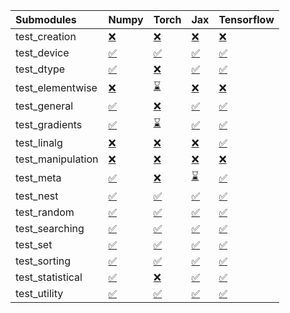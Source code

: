 | Submodules        | Numpy                                                                                                                           | Torch                                                                                                                           | Jax                                                                                                                             | Tensorflow                                                                                                                      |
|:------------------|:--------------------------------------------------------------------------------------------------------------------------------|:--------------------------------------------------------------------------------------------------------------------------------|:--------------------------------------------------------------------------------------------------------------------------------|:--------------------------------------------------------------------------------------------------------------------------------|
| test_creation     | <a href="https://github.com/unifyai/ivy/runs/7983961170?check_suite_focus=true" rel="noopener noreferrer" target="_blank">❌</a> | <a href="https://github.com/unifyai/ivy/runs/7983962729?check_suite_focus=true" rel="noopener noreferrer" target="_blank">❌</a> | <a href="https://github.com/unifyai/ivy/runs/7983964205?check_suite_focus=true" rel="noopener noreferrer" target="_blank">❌</a> | <a href="https://github.com/unifyai/ivy/runs/7983965844?check_suite_focus=true" rel="noopener noreferrer" target="_blank">❌</a> |
| test_device       | <a href="https://github.com/unifyai/ivy/runs/7983961256?check_suite_focus=true" rel="noopener noreferrer" target="_blank">✅</a> | <a href="https://github.com/unifyai/ivy/runs/7983962801?check_suite_focus=true" rel="noopener noreferrer" target="_blank">✅</a> | <a href="https://github.com/unifyai/ivy/runs/7983964303?check_suite_focus=true" rel="noopener noreferrer" target="_blank">✅</a> | <a href="https://github.com/unifyai/ivy/runs/7983965942?check_suite_focus=true" rel="noopener noreferrer" target="_blank">✅</a> |
| test_dtype        | <a href="https://github.com/unifyai/ivy/runs/7983961340?check_suite_focus=true" rel="noopener noreferrer" target="_blank">✅</a> | <a href="https://github.com/unifyai/ivy/runs/7983962877?check_suite_focus=true" rel="noopener noreferrer" target="_blank">❌</a> | <a href="https://github.com/unifyai/ivy/runs/7983964401?check_suite_focus=true" rel="noopener noreferrer" target="_blank">✅</a> | <a href="https://github.com/unifyai/ivy/runs/7983966035?check_suite_focus=true" rel="noopener noreferrer" target="_blank">✅</a> |
| test_elementwise  | <a href="https://github.com/unifyai/ivy/runs/7983961435?check_suite_focus=true" rel="noopener noreferrer" target="_blank">❌</a> | <a href="https://github.com/unifyai/ivy/runs/7983962961?check_suite_focus=true" rel="noopener noreferrer" target="_blank">⌛</a> | <a href="https://github.com/unifyai/ivy/runs/7983964485?check_suite_focus=true" rel="noopener noreferrer" target="_blank">❌</a> | <a href="https://github.com/unifyai/ivy/runs/7983966139?check_suite_focus=true" rel="noopener noreferrer" target="_blank">❌</a> |
| test_general      | <a href="https://github.com/unifyai/ivy/runs/7983961530?check_suite_focus=true" rel="noopener noreferrer" target="_blank">✅</a> | <a href="https://github.com/unifyai/ivy/runs/7983963028?check_suite_focus=true" rel="noopener noreferrer" target="_blank">❌</a> | <a href="https://github.com/unifyai/ivy/runs/7983964589?check_suite_focus=true" rel="noopener noreferrer" target="_blank">✅</a> | <a href="https://github.com/unifyai/ivy/runs/7983966233?check_suite_focus=true" rel="noopener noreferrer" target="_blank">✅</a> |
| test_gradients    | <a href="https://github.com/unifyai/ivy/runs/7983961612?check_suite_focus=true" rel="noopener noreferrer" target="_blank">✅</a> | <a href="https://github.com/unifyai/ivy/runs/7983963119?check_suite_focus=true" rel="noopener noreferrer" target="_blank">⌛</a> | <a href="https://github.com/unifyai/ivy/runs/7983964698?check_suite_focus=true" rel="noopener noreferrer" target="_blank">✅</a> | <a href="https://github.com/unifyai/ivy/runs/7983966376?check_suite_focus=true" rel="noopener noreferrer" target="_blank">✅</a> |
| test_linalg       | <a href="https://github.com/unifyai/ivy/runs/7983961708?check_suite_focus=true" rel="noopener noreferrer" target="_blank">❌</a> | <a href="https://github.com/unifyai/ivy/runs/7983963211?check_suite_focus=true" rel="noopener noreferrer" target="_blank">❌</a> | <a href="https://github.com/unifyai/ivy/runs/7983964790?check_suite_focus=true" rel="noopener noreferrer" target="_blank">❌</a> | <a href="https://github.com/unifyai/ivy/runs/7983966504?check_suite_focus=true" rel="noopener noreferrer" target="_blank">✅</a> |
| test_manipulation | <a href="https://github.com/unifyai/ivy/runs/7983961836?check_suite_focus=true" rel="noopener noreferrer" target="_blank">❌</a> | <a href="https://github.com/unifyai/ivy/runs/7983963294?check_suite_focus=true" rel="noopener noreferrer" target="_blank">❌</a> | <a href="https://github.com/unifyai/ivy/runs/7983964889?check_suite_focus=true" rel="noopener noreferrer" target="_blank">❌</a> | <a href="https://github.com/unifyai/ivy/runs/7983966656?check_suite_focus=true" rel="noopener noreferrer" target="_blank">❌</a> |
| test_meta         | <a href="https://github.com/unifyai/ivy/runs/7983961901?check_suite_focus=true" rel="noopener noreferrer" target="_blank">✅</a> | <a href="https://github.com/unifyai/ivy/runs/7983963350?check_suite_focus=true" rel="noopener noreferrer" target="_blank">❌</a> | <a href="https://github.com/unifyai/ivy/runs/7983965002?check_suite_focus=true" rel="noopener noreferrer" target="_blank">⌛</a> | <a href="https://github.com/unifyai/ivy/runs/7983966798?check_suite_focus=true" rel="noopener noreferrer" target="_blank">✅</a> |
| test_nest         | <a href="https://github.com/unifyai/ivy/runs/7983962009?check_suite_focus=true" rel="noopener noreferrer" target="_blank">✅</a> | <a href="https://github.com/unifyai/ivy/runs/7983963465?check_suite_focus=true" rel="noopener noreferrer" target="_blank">✅</a> | <a href="https://github.com/unifyai/ivy/runs/7983965105?check_suite_focus=true" rel="noopener noreferrer" target="_blank">✅</a> | <a href="https://github.com/unifyai/ivy/runs/7983966865?check_suite_focus=true" rel="noopener noreferrer" target="_blank">✅</a> |
| test_random       | <a href="https://github.com/unifyai/ivy/runs/7983962098?check_suite_focus=true" rel="noopener noreferrer" target="_blank">✅</a> | <a href="https://github.com/unifyai/ivy/runs/7983963572?check_suite_focus=true" rel="noopener noreferrer" target="_blank">✅</a> | <a href="https://github.com/unifyai/ivy/runs/7983965211?check_suite_focus=true" rel="noopener noreferrer" target="_blank">✅</a> | <a href="https://github.com/unifyai/ivy/runs/7983966929?check_suite_focus=true" rel="noopener noreferrer" target="_blank">✅</a> |
| test_searching    | <a href="https://github.com/unifyai/ivy/runs/7983962216?check_suite_focus=true" rel="noopener noreferrer" target="_blank">✅</a> | <a href="https://github.com/unifyai/ivy/runs/7983963652?check_suite_focus=true" rel="noopener noreferrer" target="_blank">✅</a> | <a href="https://github.com/unifyai/ivy/runs/7983965306?check_suite_focus=true" rel="noopener noreferrer" target="_blank">✅</a> | <a href="https://github.com/unifyai/ivy/runs/7983967009?check_suite_focus=true" rel="noopener noreferrer" target="_blank">✅</a> |
| test_set          | <a href="https://github.com/unifyai/ivy/runs/7983962301?check_suite_focus=true" rel="noopener noreferrer" target="_blank">✅</a> | <a href="https://github.com/unifyai/ivy/runs/7983963735?check_suite_focus=true" rel="noopener noreferrer" target="_blank">✅</a> | <a href="https://github.com/unifyai/ivy/runs/7983965416?check_suite_focus=true" rel="noopener noreferrer" target="_blank">✅</a> | <a href="https://github.com/unifyai/ivy/runs/7983967090?check_suite_focus=true" rel="noopener noreferrer" target="_blank">✅</a> |
| test_sorting      | <a href="https://github.com/unifyai/ivy/runs/7983962407?check_suite_focus=true" rel="noopener noreferrer" target="_blank">✅</a> | <a href="https://github.com/unifyai/ivy/runs/7983963839?check_suite_focus=true" rel="noopener noreferrer" target="_blank">✅</a> | <a href="https://github.com/unifyai/ivy/runs/7983965516?check_suite_focus=true" rel="noopener noreferrer" target="_blank">✅</a> | <a href="https://github.com/unifyai/ivy/runs/7983967176?check_suite_focus=true" rel="noopener noreferrer" target="_blank">✅</a> |
| test_statistical  | <a href="https://github.com/unifyai/ivy/runs/7983962501?check_suite_focus=true" rel="noopener noreferrer" target="_blank">✅</a> | <a href="https://github.com/unifyai/ivy/runs/7983964002?check_suite_focus=true" rel="noopener noreferrer" target="_blank">❌</a> | <a href="https://github.com/unifyai/ivy/runs/7983965608?check_suite_focus=true" rel="noopener noreferrer" target="_blank">✅</a> | <a href="https://github.com/unifyai/ivy/runs/7983967259?check_suite_focus=true" rel="noopener noreferrer" target="_blank">✅</a> |
| test_utility      | <a href="https://github.com/unifyai/ivy/runs/7983962602?check_suite_focus=true" rel="noopener noreferrer" target="_blank">✅</a> | <a href="https://github.com/unifyai/ivy/runs/7983964082?check_suite_focus=true" rel="noopener noreferrer" target="_blank">✅</a> | <a href="https://github.com/unifyai/ivy/runs/7983965730?check_suite_focus=true" rel="noopener noreferrer" target="_blank">✅</a> | <a href="https://github.com/unifyai/ivy/runs/7983967326?check_suite_focus=true" rel="noopener noreferrer" target="_blank">✅</a> |